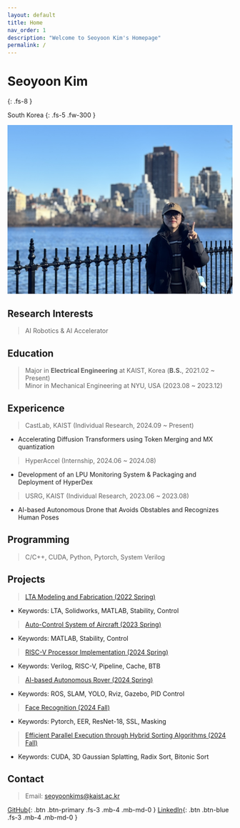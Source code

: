 ```yaml
---
layout: default
title: Home
nav_order: 1
description: "Welcome to Seoyoon Kim's Homepage"
permalink: /
---
```


# Seoyoon Kim
{: .fs-8 }

South Korea
{: .fs-5 .fw-300 }

![ex_screenshot](./assets/images/me2.jpg)  


## Research Interests  

> AI Robotics & AI Accelerator


## Education  
> Major in **Electrical Engineering** at KAIST, Korea (**B.S.**, 2021.02 ~ Present)  
> Minor in Mechanical Engineering at NYU, USA (2023.08 ~ 2023.12)


## Expericence  
> CastLab, KAIST (Individual Research, 2024.09 ~ Present)  
- Accelerating Diffusion Transformers using Token Merging and MX quantization  

> HyperAccel (Internship, 2024.06 ~ 2024.08)  
- Development of an LPU Monitoring System & Packaging and Deployment of HyperDex  

> USRG, KAIST (Individual Research, 2023.06 ~ 2023.08)   
- AI-based Autonomous Drone that Avoids Obstables and Recognizes Human Poses  


## Programming  

> C/C++, CUDA, Python, Pytorch, System Verilog  


## Projects  

> [LTA Modeling and Fabrication (2022 Spring)](https://seoyoonkims.github.io/docs/projects/AE201/)
 - Keywords: LTA, Solidworks, MATLAB, Stability, Control  

> [Auto-Control System of Aircraft (2023 Spring)](https://seoyoonkims.github.io/docs/projects/AE201/)
 - Keywords: MATLAB, Stability, Control  

> [RISC-V Processor Implementation (2024 Spring)](https://seoyoonkims.github.io/docs/projects/EE312/)
 - Keywords: Verilog, RISC-V, Pipeline, Cache, BTB  

> [AI-based Autonomous Rover (2024 Spring)](https://seoyoonkims.github.io/docs/projects/EE405/)  
 - Keywords: ROS, SLAM, YOLO, Rviz, Gazebo, PID Control  

> [Face Recognition (2024 Fall)](https://seoyoonkims.github.io/docs/projects/EE488/)  
 - Keywords: Pytorch, EER, ResNet-18, SSL, Masking  

> [Efficient Parallel Execution through Hybrid Sorting Algorithms (2024 Fall)](https://seoyoonkims.github.io/docs/projects/EE514/)  
 - Keywords: CUDA, 3D Gaussian Splatting, Radix Sort, Bitonic Sort  





## Contact  

> Email: seoyoonkims@kaist.ac.kr  

[GitHub][GitHub]{: .btn .btn-primary .fs-3 .mb-4 .mb-md-0 }
[LinkedIn][LinkedIn]{: .btn .btn-blue .fs-3 .mb-4 .mb-md-0 }

[Posts]: https://seoyoonkims.github.io/docs/posts/  
[Paper Review]: https://seoyoonkims.github.io/docs/paper_review/  
[HyperAccel]: https://seoyoonkims.github.io/docs/HyperAccel/  
[GitHub]: https://github.com/seoyoonkims/
[LinkedIn]: https://www.linkedin.com/in/kim-seoyoon-9085b3319/